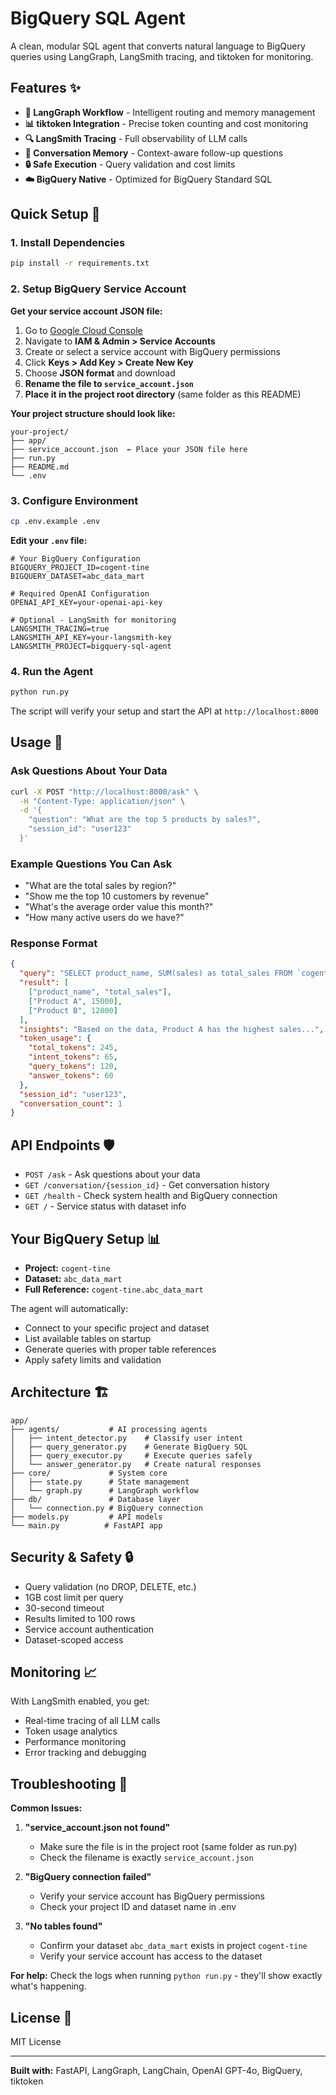 # BigQuery SQL Agent

A clean, modular SQL agent that converts natural language to BigQuery queries using LangGraph, LangSmith tracing, and tiktoken for monitoring.

## Features ✨

- **🧠 LangGraph Workflow** - Intelligent routing and memory management
- **📊 tiktoken Integration** - Precise token counting and cost monitoring  
- **🔍 LangSmith Tracing** - Full observability of LLM calls
- **💬 Conversation Memory** - Context-aware follow-up questions
- **🔒 Safe Execution** - Query validation and cost limits
- **☁️ BigQuery Native** - Optimized for BigQuery Standard SQL

## Quick Setup 🚀

### 1. Install Dependencies
```bash
pip install -r requirements.txt
```

### 2. Setup BigQuery Service Account

**Get your service account JSON file:**
1. Go to [Google Cloud Console](https://console.cloud.google.com)
2. Navigate to **IAM & Admin > Service Accounts**
3. Create or select a service account with BigQuery permissions
4. Click **Keys > Add Key > Create New Key**
5. Choose **JSON format** and download
6. **Rename the file to `service_account.json`**
7. **Place it in the project root directory** (same folder as this README)

**Your project structure should look like:**
```
your-project/
├── app/
├── service_account.json  ← Place your JSON file here
├── run.py
├── README.md
└── .env
```

### 3. Configure Environment
```bash
cp .env.example .env
```

**Edit your `.env` file:**
```env
# Your BigQuery Configuration
BIGQUERY_PROJECT_ID=cogent-tine
BIGQUERY_DATASET=abc_data_mart

# Required OpenAI Configuration  
OPENAI_API_KEY=your-openai-api-key

# Optional - LangSmith for monitoring
LANGSMITH_TRACING=true
LANGSMITH_API_KEY=your-langsmith-key
LANGSMITH_PROJECT=bigquery-sql-agent
```

### 4. Run the Agent
```bash
python run.py
```

The script will verify your setup and start the API at `http://localhost:8000`

## Usage 📡

### Ask Questions About Your Data
```bash
curl -X POST "http://localhost:8000/ask" \
  -H "Content-Type: application/json" \
  -d '{
    "question": "What are the top 5 products by sales?",
    "session_id": "user123"
  }'
```

### Example Questions You Can Ask
- "What are the total sales by region?"
- "Show me the top 10 customers by revenue"
- "What's the average order value this month?"
- "How many active users do we have?"

### Response Format
```json
{
  "query": "SELECT product_name, SUM(sales) as total_sales FROM `cogent-tine.abc_data_mart.sales` GROUP BY product_name ORDER BY total_sales DESC LIMIT 5",
  "result": [
    ["product_name", "total_sales"],
    ["Product A", 15000],
    ["Product B", 12000]
  ],
  "insights": "Based on the data, Product A has the highest sales...",
  "token_usage": {
    "total_tokens": 245,
    "intent_tokens": 65,
    "query_tokens": 120,
    "answer_tokens": 60
  },
  "session_id": "user123",
  "conversation_count": 1
}
```

## API Endpoints 🛡️

- `POST /ask` - Ask questions about your data
- `GET /conversation/{session_id}` - Get conversation history
- `GET /health` - Check system health and BigQuery connection
- `GET /` - Service status with dataset info

## Your BigQuery Setup 📊

- **Project:** `cogent-tine`
- **Dataset:** `abc_data_mart`
- **Full Reference:** `cogent-tine.abc_data_mart`

The agent will automatically:
- Connect to your specific project and dataset
- List available tables on startup
- Generate queries with proper table references
- Apply safety limits and validation

## Architecture 🏗️

```
app/
├── agents/           # AI processing agents
│   ├── intent_detector.py    # Classify user intent
│   ├── query_generator.py    # Generate BigQuery SQL
│   ├── query_executor.py     # Execute queries safely
│   └── answer_generator.py   # Create natural responses
├── core/             # System core
│   ├── state.py      # State management
│   └── graph.py      # LangGraph workflow
├── db/               # Database layer
│   └── connection.py # BigQuery connection
├── models.py         # API models
└── main.py          # FastAPI app
```

## Security & Safety 🔒

- Query validation (no DROP, DELETE, etc.)
- 1GB cost limit per query
- 30-second timeout
- Results limited to 100 rows
- Service account authentication
- Dataset-scoped access

## Monitoring 📈

With LangSmith enabled, you get:
- Real-time tracing of all LLM calls
- Token usage analytics
- Performance monitoring
- Error tracking and debugging

## Troubleshooting 🔧

**Common Issues:**

1. **"service_account.json not found"**
   - Make sure the file is in the project root (same folder as run.py)
   - Check the filename is exactly `service_account.json`

2. **"BigQuery connection failed"**
   - Verify your service account has BigQuery permissions
   - Check your project ID and dataset name in .env

3. **"No tables found"**
   - Confirm your dataset `abc_data_mart` exists in project `cogent-tine`
   - Verify your service account has access to the dataset

**For help:** Check the logs when running `python run.py` - they'll show exactly what's happening.

## License 📄

MIT License

---

**Built with:** FastAPI, LangGraph, LangChain, OpenAI GPT-4o, BigQuery, tiktoken
